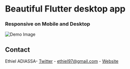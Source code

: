 # Beautiful Flutter desktop app

### Responsive on Mobile and Desktop

![Demo Image](https://github.com/ethiel97/flutter_windows_11/assets/images/demo.jpg)

## Contact

Ethiel ADIASSA- [Twitter](https://www.twitter.com/enthusiastDev) - ethiel97@gmail.com - [Website](https://ethieladiassa.me)
